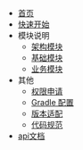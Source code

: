 <!-- 侧边导航栏配置 -->

* [首页](./)
* [快速开始](./代码编写指南.md)
* 模块说明
  * [架构模块](./module/架构模块指南.md)
  * [基础模块](./module/基础模块指南.md)
  * [业务模块](./module/业务模块指南.md)
* 其他
  * [权限申请](./other/动态权限申请.md)
  * [Gradle 配置](./other/Gradle.md)
  * [版本适配](./other/版本适配.md)
  * [代码规范](./other/代码规范.md)
* [api文档](./API.md)